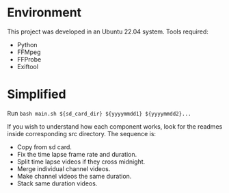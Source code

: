 # Environment

This project was developed in an Ubuntu 22.04 system. Tools required:

- Python
- FFMpeg
- FFProbe
- Exiftool

# Simplified

Run `bash main.sh ${sd_card_dir} ${yyyymmdd1} ${yyyymmdd2}...`

If you wish to understand how each component works, look for the readmes inside corresponding src directory. The sequence is:

- Copy from sd card.
- Fix the time lapse frame rate and duration.
- Split time lapse videos if they cross midnight.
- Merge individual channel videos.
- Make channel videos the same duration.
- Stack same duration videos.